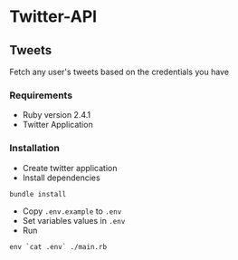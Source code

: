 # Twitter-API

## Tweets

Fetch any user's tweets based on the credentials you have

### Requirements
* Ruby version 2.4.1
* Twitter Application

### Installation

* Create twitter application
* Install dependencies
```
bundle install
```
* Copy `.env.example` to `.env`
* Set variables values in `.env`
* Run
```
env `cat .env` ./main.rb
```